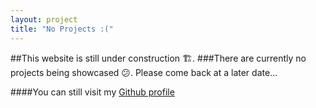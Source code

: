 ```yaml
---
layout: project
title: "No Projects :("
---
```

##This website is still under construction :building_construction:.
###There are currently no projects being showcased :confused:. Please come back at a later date...

####You can still visit my [Github profile](https://github.com/AAellen)
